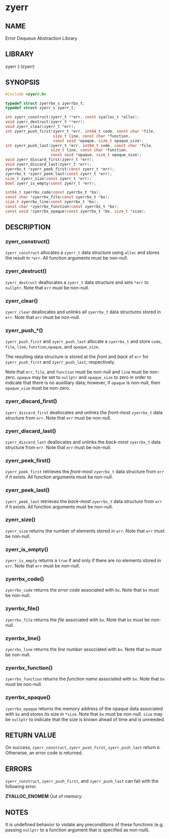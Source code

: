 # zyerr

## NAME

Error Dequeue Abstraction Library

## LIBRARY

zyerr (-lzyerr)

## SYNOPSIS

```C
#include <zyerr.h>

typedef struct zyerrbx_s zyerrbx_t;
typedef struct zyerr_s zyerr_t;

int zyerr_construct(zyerr_t **err, const zyalloc_t *alloc);
void zyerr_destruct(zyerr_t **err);
void zyerr_clear(zyerr_t *err);
int zyerr_push_first(zyerr_t *err, int64_t code, const char *file,
                     size_t line, const char *function,
                     const void *opaque, size_t opaque_size);
int zyerr_push_last(zyerr_t *err, int64_t code, const char *file,
                    size_t line, const char *function,
                    const void *opaque, size_t opaque_size);
void zyerr_discard_first(zyerr_t *err);
void zyerr_discard_last(zyerr_t *err);
zyerrbx_t *zyerr_peek_first(const zyerr_t *err);
zyerrbx_t *zyerr_peek_last(const zyerr_t *err);
size_t zyerr_size(const zyerr_t *err);
bool zyerr_is_empty(const zyerr_t *err);

int64_t zyerrbx_code(const zyerrbx_t *bx);
const char *zyerrbx_file(const zyerrbx_t *bx);
size_t zyerrbx_line(const zyerrbx_t *bx);
const char *zyerrbx_function(const zyerrbx_t *bx);
const void *zyerrbx_opaque(const zyerrbx_t *bx, size_t *size);
```

## DESCRIPTION

### zyerr_construct()

`zyerr_construct` allocates a `zyerr_t` data structure using `alloc` and stores the result in `*err`. All function
arguments must be non-null.

### zyerr_destruct()

`zyerr_destruct` deallocates a `zyerr_t` data structure and sets `*err` to `nullptr`. Note that `err` must be non-null.

### zyerr_clear()

`zyerr_clear` deallocates and unlinks all `zyerrbx_t` data structures stored in `err`. Note that `err` must be non-null.

### zyerr_push_\*()

`zyerr_push_first` and `zyerr_push_last` allocate a `zyerrbx_t` and store `code`, `file`, `line`, `function`,`opaque`,
and `opaque_size`.

The resulting data structure is stored at the *front* and *back* of `err` for `zyerr_push_first` and `zyerr_push_last`,
respectively.

Note that `err`, `file`, and `function` must be non-null and `line` must be non-zero. `opaque` may be set to `nullptr`
and `opaque_size` to zero in order to indicate that there is no auxilliary data; however, if `opaque` is non-null,
then `opaque_size` must be non-zero.

### zyerr_discard_first()

`zyerr_discard_first` deallocates and unlinks the *front-most* `zyerrbx_t` data structure from `err`. Note that `err`
must be non-null.

### zyerr_discard_last()

`zyerr_discard_last` deallocates and unlinks the *back-most* `zyerrbx_t` data structure from `err`. Note that `err` must
be non-null.

### zyerr_peek_first()

`zyerr_peek_first` retrieves the *front-most* `zyerrbx_t` data structure from `err` if it exists. All function arguments
must be non-null.

### zyerr_peek_last()

`zyerr_peek_last` retrieves the *back-most* `zyerrbx_t` data structure from `err` if it exists. All function arguments
must be non-null.

### zyerr_size()

`zyerr_size` returns the number of elements stored in `err`. Note that `err` must be non-null.

### zyerr_is_empty()

`zyerr_is_empty` returns a `true` if and only if there are no elements stored in `err`. Note that `err` must be
non-null.

### zyerrbx_code()

`zyerrbx_code` returns the *error code* associated with `bx`. Note that `bx` must be non-null.

### zyerrbx_file()

`zyerrbx_file` returns the *file* associated with `bx`. Note that `bx` must be non-null.

### zyerrbx_line()

`zyerrbx_line` returns the *line number* associated with `bx`. Note that `bx` must be non-null.

### zyerrbx_function()

`zyerrbx_function` returns the *function name* associated with `bx`. Note that `bx` must be non-null.

### zyerrbx_opaque()

`zyerrbx_opaque` returns the memory address of the opaque data associated with `bx` and stores its size in `*size`. Note
that `bx` must be non-null. `size` may be `nullptr` to indicate that the size is known ahead of time and is unneeded.

## RETURN VALUE

On success, `zyerr_construct`, `zyerr_push_first`, `zyerr_push_last` return `0`. Otherwise, an error code is
returned.

## ERRORS

`zyerr_construct`, `zyerr_push_first`, and `zyerr_push_last` can fail with the following error.

**ZYALLOC_ENOMEM** Out of memory.

## NOTES

It is undefined behavior to violate any preconditions of these functions (e.g. passing `nullptr` to a function argument
that is specified as non-null).
